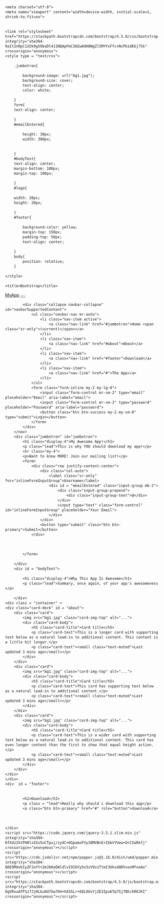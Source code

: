
<html lang="en">
  <head>
    
    <meta charset="utf-8">
    <meta name="viewport" content="width=device-width, initial-scale=1, shrink-to-fit=no">

    
    <link rel="stylesheet" href="https://stackpath.bootstrapcdn.com/bootstrap/4.5.0/css/bootstrap.min.css" integrity="sha384-9aIt2nRpC12Uk9gS9baDl411NQApFmC26EwAOH8WgZl5MYYxFfc+NcPb1dKGj7Sk" crossorigin="anonymous">
	<style type = "text/css">
	
		.jumbotron{
		
			background-image: url("bg1.jpg");
			background-size: cover;
			text-align: center;
			color: white;
			
		}
		form{
		text-align: center;
		
		}
		#emailEntered{
		
			height: 30px;
			width: 300px;
			
		
		}
		#bodyText{
		text-align: center;
		margin-bottom: 100px;
		margin-top: 100px;
		
		}
		#logo{
		
		width: 20px;
		height: 20px;
		
		}
		#footer{
		
			background-color: yellow;
			margin-top: 150px;
			padding-top: 50px;
			text-align: center;
		
		}
		body{
			position: relative;
		}
	
	</style>

    <title>Bootstrap</title>
  </head>
  <body data-spy = "scroll" data-target="#navbar">
		<nav class="navbar navbar-expand-lg navbar-light bg-light navbar-fixed-top" id = "navbar">
			<a class="navbar-brand" href="#">MyApp</a>
			<button class="navbar-toggler" type="button" data-toggle="collapse" data-target="#navbarSupportedContent" aria-controls="navbarSupportedContent" aria-expanded="false" aria-label="Toggle navigation">
				<span class="navbar-toggler-icon"></span>
			</button>

			<div class="collapse navbar-collapse" id="navbarSupportedContent">
				<ul class="navbar-nav mr-auto">
					<li class="nav-item active">
						<a class="nav-link" href="#jumbotron">Home <span class="sr-only">(current)</span></a>
					</li>
					<li class="nav-item">
						<a class="nav-link" href="#about">About</a>
					</li>
					<li class="nav-item">
						<a class="nav-link" href="#footer">Download</a>
					</li>
					<li class="nav-item">
						<a class="nav-link" href="#">The App</a>
					</li>
				</ul>
				<form class="form-inline my-2 my-lg-0">
					<input class="form-control mr-sm-2" type="email" placeholder="Email" aria-label="email">
					<input class="form-control mr-sm-2" type="password" placeholder="Password" aria-label="password">
					<button class="btn btn-success my-2 my-sm-0" type="submit">Login</button>
				</form>
			</div>
		</nav>
		<div class="jumbotron" id="jumbotron">
			<h1 class="display-4">My Awesome App!</h1>
			<p class="lead">This is why YOU should download my app!</p>
			<hr class="my-4">
			<p>Want to know MORE! Join our mailing list!</p>
			<form>
				<div class="row justify-content-center">   
					<div class="col-auto">
						<label class="sr-only" for="inlineFormInputGroup">Username</label>
						<div id = "emailEntered" class="input-group mb-2">
							<div class="input-group-prepend">
								<div class="input-group-text">@</div>
							</div>
							<input type="text" class="form-control" id="inlineFormInputGroup" placeholder="Your Email">
						</div>
					</div>
					<button type="submit" class="btn btn-primary">Submit</button>
				</div>
				
					
				
			</form>
			
		</div>
		<div id = "bodyText">
		
			<h1 class="display-4">Why This App Is Awesome</h1>
			<p class="lead">Summary, once again, of your app's awesomeness </p>
		
		</div>
	<div class = "container" >
	<div class="card-deck" id = "about">
		<div class="card">
			<img src="bg1.jpg" class="card-img-top" alt="...">
			<div class="card-body">
				<h5 class="card-title">Card title</h5>
				<p class="card-text">This is a longer card with supporting text below as a natural lead-in to additional content. This content is a little bit longer.</p>
				<p class="card-text"><small class="text-muted">Last updated 3 mins ago</small></p>
			</div>
		</div>
		<div class="card">
			<img src="bg1.jpg" class="card-img-top" alt="...">
			<div class="card-body">
				<h5 class="card-title">Card title</h5>
				<p class="card-text">This card has supporting text below as a natural lead-in to additional content.</p>
				<p class="card-text"><small class="text-muted">Last updated 3 mins ago</small></p>
			</div>
		</div>
		<div class="card">
			<img src="bg1.jpg" class="card-img-top" alt="...">
			<div class="card-body">
				<h5 class="card-title">Card title</h5>
				<p class="card-text">This is a wider card with supporting text below as a natural lead-in to additional content. This card has even longer content than the first to show that equal height action.</p>
				<p class="card-text"><small class="text-muted">Last updated 3 mins ago</small></p>
			</div>
		</div>
	</div>
	</div>
	<div  id = "footer">
	
		
			<h2>Download</h2>
			<p class = "lead">Really why should i download this app</p>
			<a class="btn btn-primary" href="#" role="button">download</a>
		
		
	
	</div>
    <script src="https://code.jquery.com/jquery-3.5.1.slim.min.js" integrity="sha384-DfXdz2htPH0lsSSs5nCTpuj/zy4C+OGpamoFVy38MVBnE+IbbVYUew+OrCXaRkfj" crossorigin="anonymous"></script>
    <script src="https://cdn.jsdelivr.net/npm/popper.js@1.16.0/dist/umd/popper.min.js" integrity="sha384-Q6E9RHvbIyZFJoft+2mJbHaEWldlvI9IOYy5n3zV9zzTtmI3UksdQRVvoxMfooAo" crossorigin="anonymous"></script>
    <script src="https://stackpath.bootstrapcdn.com/bootstrap/4.5.0/js/bootstrap.min.js" integrity="sha384-OgVRvuATP1z7JjHLkuOU7Xw704+h835Lr+6QL9UvYjZE3Ipu6Tp75j7Bh/kR0JKI" crossorigin="anonymous"></script>
    
  </body>
</html>

